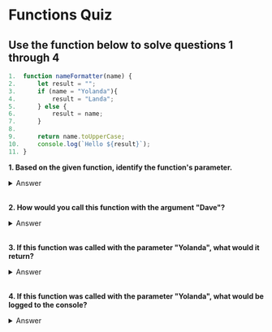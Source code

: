 # Functions Quiz
## Use the function below to solve questions 1 through 4

``` javascript
1.  function nameFormatter(name) {
2.      let result = "";
3.      if (name = "Yolanda"){
4.          result = "Landa";
5.      } else {
6.          result = name;
7.      }
8.
9.      return name.toUpperCase;
10.     console.log(`Hello ${result}`);
11. }
```


**1. Based on the given function, identify the function's parameter.**


<details>
    <summary>Answer</summary>
    <b>This function's parameter is <u><i>"name" on line 1 </i></u></b>
</details>
</br>

**2. How would you call this function with the argument "Dave"?**

<details>
    <summary>Answer</summary>
    <b><u><i>nameFormatter("Dave");</i></u></b>
</details>
</br>

**3. If this function was called with the parameter "Yolanda", what would it return?**

<details>
    <summary>Answer</summary>
    <b>The string <u><i>"LANDA"</i></u> would be returned.</b>
</details>
</br>

**4. If this function was called with the parameter "Yolanda", what would be logged to the console?**

<details>
    <summary>Answer</summary>
    <b><i>Nothing would be logged to the console, since the function would end at the return on line 9.  </i></b>
</details>
</br>
